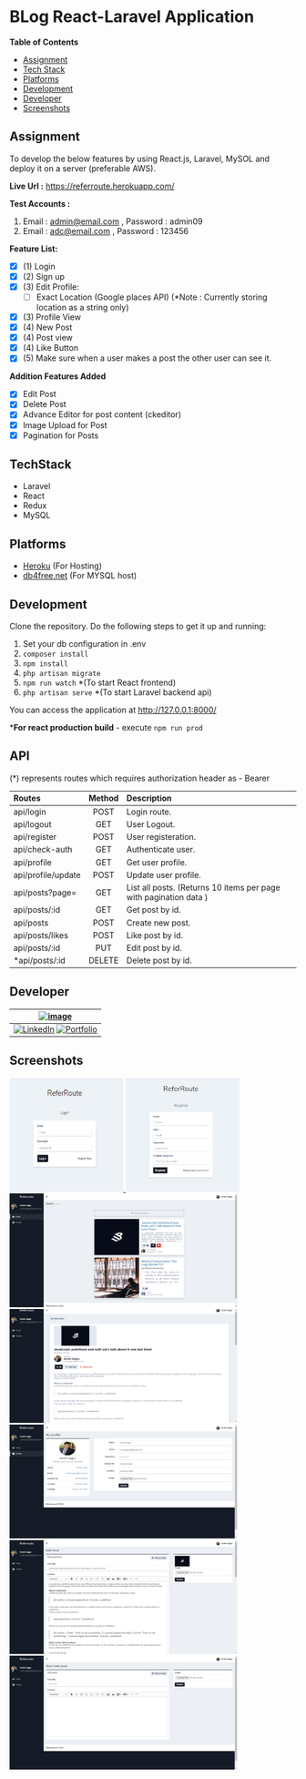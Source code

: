 # BLog React-Laravel Application

**Table of Contents** 
 - [Assignment](#assignment)
 - [Tech Stack](#techstack)
 - [Platforms](#platforms)
 - [Development](#development)
 - [Developer](#development)
 - [Screenshots](#Screenshots)

## Assignment
To develop the below features by using React.js, Laravel, MySOL and deploy it on a server (preferable AWS).

**Live Url :**  https://referroute.herokuapp.com/

**Test Accounts :** 
 1.  Email  : admin@email.com , Password : admin09 
 2. Email : adc@email.com , Password : 123456

**Feature List:**
 - [x] (1) Login
 - [x] (2) Sign up 
 - [x] (3) Edit Profile: 
    - [ ] Exact Location (Google places API) 
        (*Note : Currently storing location as a string only)
 - [x] (3) Profile View
 - [x] (4) New Post 
 - [x] (4) Post view 
 - [x] (4) Like Button
 - [x] (5) Make sure when a user makes a post the other user can see it.
 
**Addition Features Added**
 - [x] Edit Post 
 - [x] Delete Post
 - [x] Advance Editor for post content (ckeditor)
 - [x] Image Upload for Post
 - [x] Pagination for Posts

## TechStack 
 - Laravel 
 - React 
 - Redux
 - MySQL

## Platforms
- [Heroku](https://www.heroku.com/) (For Hosting)
- [db4free.net](https://db4free.net/) (For MYSQL host)

## Development
Clone the repository. Do the following steps to get it up and running:
1. Set your db configuration in .env
2. `composer install`
3. `npm install`
4. `php artisan migrate`
5. `npm run watch` *(To start React frontend)
6. `php artisan serve` *(To start Laravel backend api)

You can access the application at http://127.0.0.1:8000/

***For react production build** - execute `npm run prod`

## API  

(\*) represents routes which requires authorization header as - Bearer <API TOKEN>

 | Routes | Method | Description | 
 |:----------|:-------------:|:------| 
 | api/login | POST | Login route. | 
 | api/logout | GET | User Logout. | 
 | api/register | POST | User registeration. | 
 | api/check-auth | GET | Authenticate user. | 
 | api/profile | GET | Get user profile. | 
 | api/profile/update | POST | Update user profile. | 
 | api/posts?page= | GET | List all posts. (Returns 10 items per page with pagination data )| 
 | api/posts/:id | GET | Get post by id. | 
 | api/posts | POST | Create new post. | 
 | api/posts/likes | POST | Like post by id. | 
 | api/posts/:id | PUT | Edit post by id. | 
 | *api/posts/:id | DELETE | Delete post by id. |


## Developer 
| [![image](https://avatars3.githubusercontent.com/u/41014321?s=128&v=4)](https://smithgajjar.me) |
|:-:|
| [![LinkedIn](https://icons.iconarchive.com/icons/danleech/simple/32/linkedin-icon.png)](https://www.linkedin.com/in/smith-gajjar-5a27716b/) [![Portfolio](https://icons.iconarchive.com/icons/dtafalonso/android-lollipop/32/Browser-icon.png)](https://smithgajjar.me) |
## Screenshots

<a href="/screenshots/login.png">
    <img src="screenshots/login.png" alt="ss" width="200" height="200">
</a>
<a href="/screenshots/register.png">
    <img src="screenshots/register.png" alt="ss" width="200" height="200">
</a>
<a href="/screenshots/feed.png">
    <img src="screenshots/feed.png" alt="ss" width="400" height="200">
</a>
<a href="/screenshots/view.png">
    <img src="screenshots/view.png" alt="ss" width="400" height="200">
</a>
<a href="/screenshots/profile.png">
    <img src="screenshots/profile.png" alt="ss" width="400" height="200">
</a>
<a href="/screenshots/edit.png">
    <img src="screenshots/edit.png" alt="ss" width="400" height="200">
</a>
<a href="/screenshots/new.png">
    <img src="screenshots/new.png" alt="ss" width="400" height="200">
</a>
